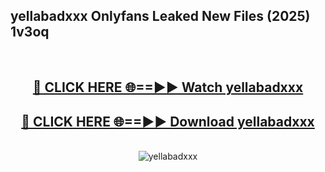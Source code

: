 <h2>yellabadxxx Onlyfans Leaked New Files (2025) 1v3oq</h2>
<br>
<div align="center">
<h2><a href="https://mediafiles.top/yellabadxxx&ref=git" rel="nofollow">🔴 CLICK HERE 🌐==►► Watch yellabadxxx</a></h2>
<h2><a href="https://mediafiles.top/yellabadxxx&ref=git" rel="nofollow">🔴 CLICK HERE 🌐==►► Download yellabadxxx</a></h2>
<br>
<a href="https://mediafiles.top/yellabadxxx&ref=git" rel="nofollow" data-target="animated-image.originalLink"><img src="https://i.ibb.co.com/xMMVF88/686577567.gif" alt="yellabadxxx" style="max-width: 100%; display: inline-block;" data-target="animated-image.originalImage"></a>
</div>
<br>
<br>